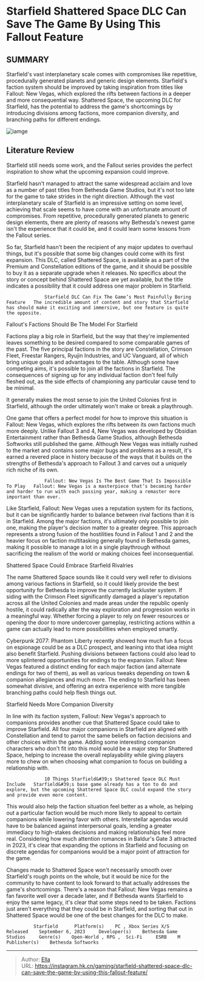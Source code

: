 # Starfield Shattered Space DLC Can Save The Game By Using This Fallout Feature


## SUMMARY 



  Starfield&#39;s vast interplanetary scale comes with compromises like repetitive, procedurally generated planets and generic design elements.   Starfield&#39;s faction system should be improved by taking inspiration from titles like Fallout: New Vegas, which explored the rifts between factions in a deeper and more consequential way.   Shattered Space, the upcoming DLC for Starfield, has the potential to address the game&#39;s shortcomings by introducing divisions among factions, more companion diversity, and branching paths for different endings.  

![iamge](https://static1.srcdn.com/wordpress/wp-content/uploads/2024/01/starfield-shattered-space-dlc-can-save-the-game-by-using-this-fallout-feature.jpg)

## Literature Review

Starfield still needs some work, and the Fallout series provides the perfect inspiration to show what the upcoming expansion could improve.




Starfield hasn&#39;t managed to attract the same widespread acclaim and love as a number of past titles from Bethesda Game Studios, but it&#39;s not too late for the game to take strides in the right direction. Although the vast interplanetary scale of Starfield is an impressive setting on some level, achieving that scale seems to have come with an unfortunate amount of compromises. From repetitive, procedurally generated planets to generic design elements, there are plenty of reasons why Bethesda&#39;s newest game isn&#39;t the experience that it could be, and it could learn some lessons from the Fallout series.




So far, Starfield hasn&#39;t been the recipient of any major updates to overhaul things, but it&#39;s possible that some big changes could come with its first expansion. This DLC, called Shattered Space, is available as a part of the Premium and Constellation editions of the game, and it should be possible to buy it as a separate upgrade when it releases. No specifics about the story or concept behind Shattered Space are yet available, but the title indicates a possibility that it could address one major problem in Starfield.

                  Starfield DLC Can Fix The Game’s Most Painfully Boring Feature   The incredible amount of content and story that Starfield has should make it exciting and immersive, but one feature is quite the opposite.   


 Fallout&#39;s Factions Should Be The Model For Starfield 
          




Factions play a big role in Starfield, but the way that they&#39;re implemented leaves something to be desired compared to some comparable games of the past. The five principal factions in the story are Constellation, Crimson Fleet, Freestar Rangers, Ryujin Industries, and UC Vanguard, all of which bring unique goals and advantages to the table. Although some have competing aims, it&#39;s possible to join all the factions in Starfield. The consequences of signing up for any individual faction don&#39;t feel fully fleshed out, as the side effects of championing any particular cause tend to be minimal.



It generally makes the most sense to join the United Colonies first in Starfield, although the order ultimately won&#39;t make or break a playthrough.




One game that offers a perfect model for how to improve this situation is Fallout: New Vegas, which explores the rifts between its own factions much more deeply. Unlike Fallout 3 and 4, New Vegas was developed by Obsidian Entertainment rather than Bethesda Game Studios, although Bethesda Softworks still published the game. Although New Vegas was initially rushed to the market and contains some major bugs and problems as a result, it&#39;s earned a revered place in history because of the ways that it builds on the strengths of Bethesda&#39;s approach to Fallout 3 and carves out a uniquely rich niche of its own.




                  Fallout: New Vegas Is The Best Game That Is Impossible To Play   Fallout: New Vegas is a masterpiece that’s becoming harder and harder to run with each passing year, making a remaster more important than ever.   

Like Starfield, Fallout: New Vegas uses a reputation system for its factions, but it can be significantly harder to balance between rival factions than it is in Starfield. Among the major factions, it&#39;s ultimately only possible to join one, making the player&#39;s decision matter to a greater degree. This approach represents a strong fusion of the hostilities found in Fallout 1 and 2 and the heavier focus on faction multitasking generally found in Bethesda games, making it possible to manage a lot in a single playthrough without sacrificing the realism of the world or making choices feel inconsequential.



 Shattered Space Could Embrace Starfield Rivalries 
         




The name Shattered Space sounds like it could very well refer to divisions among various factions in Starfield, so it could likely provide the best opportunity for Bethesda to improve the currently lackluster system. If siding with the Crimson Fleet significantly damaged a player&#39;s reputation across all the United Colonies and made areas under the republic openly hostile, it could radically alter the way exploration and progression works in a meaningful way. Whether forcing a player to rely on fewer resources or opening the door to more undercover gameplay, restricting actions within a game can actually lead to more possibilities when employed smartly.

Cyberpunk 2077: Phantom Liberty recently showed how much fun a focus on espionage could be as a DLC prospect, and leaning into that idea might also benefit Starfield. Pushing divisions between factions could also lead to more splintered opportunities for endings to the expansion. Fallout: New Vegas featured a distinct ending for each major faction (and alternate endings for two of them), as well as various tweaks depending on town &amp; companion allegiances and much more. The ending to Starfield has been somewhat divisive, and offering an extra experience with more tangible branching paths could help flesh things out.






 Starfield Needs More Companion Diversity 
          

In line with its faction system, Fallout: New Vegas&#39;s approach to companions provides another cue that Shattered Space could take to improve Starfield. All four major companions in Starfield are aligned with Constellation and tend to parrot the same beliefs on faction decisions and other choices within the game. Adding some interesting companion characters who don&#39;t fit into this mold would be a major step for Shattered Space, helping to increase the overall replayability while giving players more to chew on when choosing what companion to focus on building a relationship with.

                  10 Things Starfield&#39;s Shattered Space DLC Must Include   Starfield&#39;s base game already has a ton to do and explore, but the upcoming Shattered Space DLC could expand the story and provide even more content.    




This would also help the faction situation feel better as a whole, as helping out a particular faction would be much more likely to appeal to certain companions while lowering favor with others. Interstellar agendas would have to be balanced against interpersonal goals, lending a greater immediacy to high-stakes decisions and making relationships feel more real. Considering how much attention romances in Baldur&#39;s Gate 3 attracted in 2023, it&#39;s clear that expanding the options in Starfield and focusing on discrete agendas for companions would be a major point of attraction for the game.

Changes made to Shattered Space won&#39;t necessarily smooth over Starfield&#39;s rough points on the whole, but it would be nice for the community to have content to look forward to that actually addresses the game&#39;s shortcomings. There&#39;s a reason that Fallout: New Vegas remains a fan favorite well over a decade later, and if Bethesda wants Starfield to enjoy the same legacy, it&#39;s clear that some steps need to be taken. Factions just aren&#39;t everything that they could be in Starfield, and sorting that out in Shattered Space would be one of the best changes for the DLC to make.




              Starfield      Platform(s)    PC , Xbox Series X/S     Released    September 6, 2023     Developer(s)    Bethesda Game Studios     Genre(s)    Open-World , RPG ,  Sci-Fi     ESRB    M     Publisher(s)    Bethesda Softworks      


---

> Author: [Ella](https://instagram.hk.cn/)  
> URL: https://instagram.hk.cn/gaming/starfield-shattered-space-dlc-can-save-the-game-by-using-this-fallout-feature/  

